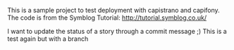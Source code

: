 This is a sample project to test deployment with capistrano and capifony. <br/>
The code is from the Symblog Tutorial: http://tutorial.symblog.co.uk/

I want to update the status of a story through a commit message ;) 
This is a test again but with a branch 
